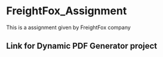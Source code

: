 # FreightFox_Assignment
This is a assignment given by FreightFox company

## Link for Dynamic PDF Generator project

<a href="https://github.com/Suresh170411/FreightFox_Assignment/tree/main/DynamicPdfGenerator"></a>

